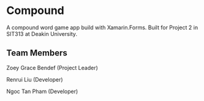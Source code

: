 # Compound
A compound word game app build with Xamarin.Forms. Built for Project 2 in SIT313 at Deakin University. 

## Team Members
Zoey Grace Bendef (Project Leader)

Renrui Liu (Developer)

Ngoc Tan Pham (Developer)
